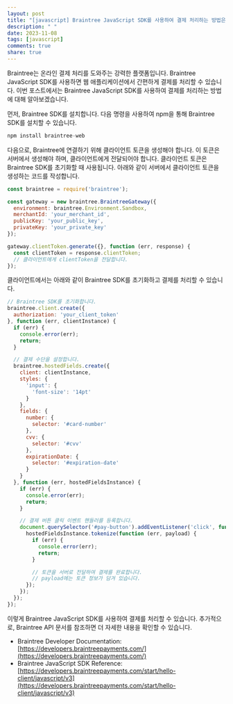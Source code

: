 ```yaml
---
layout: post
title: "[javascript] Braintree JavaScript SDK를 사용하여 결제 처리하는 방법은 무엇인가요?"
description: " "
date: 2023-11-08
tags: [javascript]
comments: true
share: true
---
```


Braintree는 온라인 결제 처리를 도와주는 강력한 플랫폼입니다. Braintree JavaScript SDK를 사용하면 웹 애플리케이션에서 간편하게 결제를 처리할 수 있습니다. 이번 포스트에서는 Braintree JavaScript SDK를 사용하여 결제를 처리하는 방법에 대해 알아보겠습니다.

먼저, Braintree SDK를 설치합니다. 다음 명령을 사용하여 npm을 통해 Braintree SDK를 설치할 수 있습니다.

```javascript
npm install braintree-web
```

다음으로, Braintree에 연결하기 위해 클라이언트 토큰을 생성해야 합니다. 이 토큰은 서버에서 생성해야 하며, 클라이언트에게 전달되어야 합니다. 클라이언트 토큰은 Braintree SDK를 초기화할 때 사용됩니다. 아래와 같이 서버에서 클라이언트 토큰을 생성하는 코드를 작성합니다.

```javascript
const braintree = require('braintree');

const gateway = new braintree.BraintreeGateway({
  environment: braintree.Environment.Sandbox,
  merchantId: 'your_merchant_id',
  publicKey: 'your_public_key',
  privateKey: 'your_private_key'
});

gateway.clientToken.generate({}, function (err, response) {
  const clientToken = response.clientToken;
  // 클라이언트에게 clientToken을 전달합니다.
});
```

클라이언트에서는 아래와 같이 Braintree SDK를 초기화하고 결제를 처리할 수 있습니다.

```javascript
// Braintree SDK를 초기화합니다.
braintree.client.create({
  authorization: 'your_client_token'
}, function (err, clientInstance) {
  if (err) {
    console.error(err);
    return;
  }

  // 결제 수단을 설정합니다.
  braintree.hostedFields.create({
    client: clientInstance,
    styles: {
      'input': {
        'font-size': '14pt'
      }
    },
    fields: {
      number: {
        selector: '#card-number'
      },
      cvv: {
        selector: '#cvv'
      },
      expirationDate: {
        selector: '#expiration-date'
      }
    }
  }, function (err, hostedFieldsInstance) {
    if (err) {
      console.error(err);
      return;
    }

    // 결제 버튼 클릭 이벤트 핸들러를 등록합니다.
    document.querySelector('#pay-button').addEventListener('click', function () {
      hostedFieldsInstance.tokenize(function (err, payload) {
        if (err) {
          console.error(err);
          return;
        }

        // 토큰을 서버로 전달하여 결제를 완료합니다.
        // payload에는 토큰 정보가 담겨 있습니다.
      });
    });
  });
});
```

이렇게 Braintree JavaScript SDK를 사용하여 결제를 처리할 수 있습니다. 추가적으로, Braintree API 문서를 참조하면 더 자세한 내용을 확인할 수 있습니다.

- Braintree Developer Documentation: [https://developers.braintreepayments.com/](https://developers.braintreepayments.com/)
- Braintree JavaScript SDK Reference: [https://developers.braintreepayments.com/start/hello-client/javascript/v3](https://developers.braintreepayments.com/start/hello-client/javascript/v3)